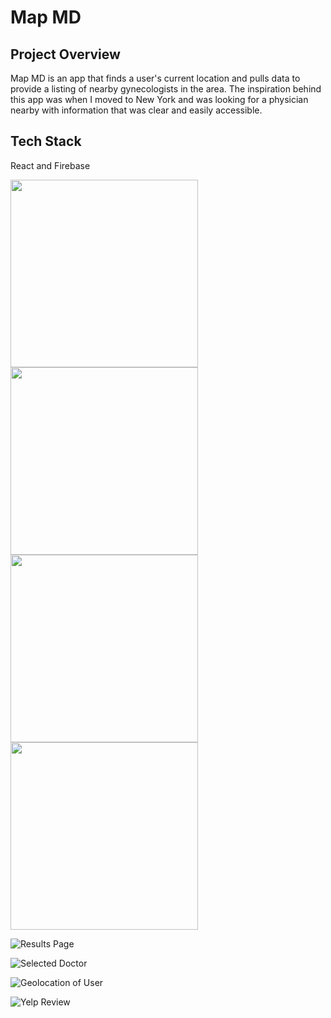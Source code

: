 # Map MD

## Project Overview

Map MD is an app that finds a user's current location and pulls data to provide a listing of nearby gynecologists in the area. The inspiration behind this app was when I moved to New York and was looking for a physician nearby with information that was clear and easily accessible.

## Tech Stack

React and Firebase

<img src="images/resultsPage.jpg" height="300">
<img src="images/result.jpg" height="300">
<img src="images/map.jpg" height="300">
<img src="images/yelp.jpg" height="300">

![Results Page](images/resultsPage.jpg)

![Selected Doctor](images/result.jpg)

![Geolocation of User](images/map.jpg)

![Yelp Review](images/yelp.jpg)

